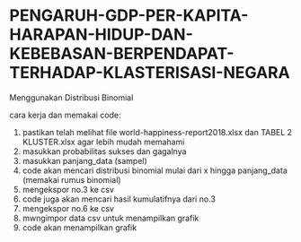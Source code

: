 # PENGARUH-GDP-PER-KAPITA-HARAPAN-HIDUP-DAN-KEBEBASAN-BERPENDAPAT-TERHADAP-KLASTERISASI-NEGARA
Menggunakan Distribusi Binomial 

cara kerja dan memakai code:
1. pastikan telah melihat file world-happiness-report2018.xlsx dan TABEL 2 KLUSTER.xlsx agar lebih mudah memahami
2. masukkan probabilitas sukses dan gagalnya
3. masukkan panjang_data (sampel)
4. code akan mencari distribusi binomial mulai dari x hingga panjang_data (memakai rumus binomial)
5. mengekspor no.3 ke csv
6. code juga akan mencari hasil kumulatifnya dari no.3
7. mengekspor no.6 ke csv
8. mwngimpor data csv untuk menampilkan grafik
9. code akan menampilkan grafik

